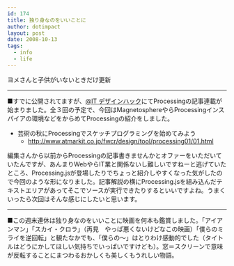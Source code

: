 ```yaml
---
id: 174
title: 独り身なのをいいことに
author: dotimpact
layout: post
date: 2008-10-13
tags:
  - info
  - life
---
```

ヨメさんと子供がいないときだけ更新

* * *

■すでに公開されてますが、[@IT デザインハック][1]にてProcessingの記事連載が始まりました。全３回の予定で、今回はMagnetosphereやらProcessingインスパイアの環境などをからめてProcessingの紹介をしました。

  * 芸術の秋にProcessingでスケッチプログラミングを始めてみよう 
      * <http://www.atmarkit.co.jp/fwcr/design/tool/processing01/01.html>

編集さんから以前からProcessingの記事書きませんかとオファーをいただいていたんですが、あんまりWebやらIT業と関係ないし難しいですねーと逃げていたところ、Processing.jsが登場したりでちょっと紹介しやすくなった気がしたので今回のような形になりました。記事解説の横にProcessing.jsを組み込んだテキストエリアがあってそこでソースが実行できたりするといいですよね。うまくいったら次回はそんな感じにしたいと思います。

* * *

■この週末連休は独り身なのをいいことに映画を何本も鑑賞しました。「アイアンマン」「スカイ・クロラ」（再見　やっぱ悪くないけどなこの映画）「僕らのミライを逆回転」と観たなかでも、「僕らの〜」はとりわけ感動的でした（タイトルはどうにかしてほしい気持ちでいっぱいですけども）。窓＝スクリーンで意味が反転することにまつわるおかしくも美しくもうれしい物語。

 [1]: http://www.atmarkit.co.jp/fwcr/design/
